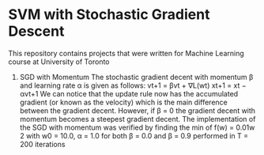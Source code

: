 # SVM with Stochastic Gradient Descent
This repository contains projects that were written for Machine Learning course at University of Toronto

1. SGD with Momentum
The stochastic gradient decent with momentum β and learning rate α is given as follows:
vt+1 = βvt + ∇L(wt)
xt+1 = xt − αvt+1
We can notice that the update rule now has the accumulated gradient (or known as the velocity) which is the
main difference between the gradient decent. However, if β = 0 the gradient decent with momentum becomes a
steepest gradient decent.
The implementation of the SGD with momentum was verified by finding the min of f(w) = 0.01w
2 with w0 =
10.0, α = 1.0 for both β = 0.0 and β = 0.9 performed in T = 200 iterations
